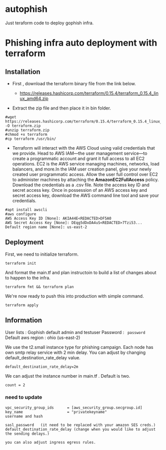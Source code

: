 # autophish
Just teraform code to deploy gophish infra.

# Phishing infra auto deployment with terraform

## Installation

- First , download the terraform binary file from the link below.

  - <https://releases.hashicorp.com/terraform/0.15.4/terraform_0.15.4_linux_amd64.zip>

- Extract the zip file and then place it in bin folder.

```
#wget https://releases.hashicorp.com/terraform/0.15.4/terraform_0.15.4_linux_amd64.zip -O terraform.zip
#unzip terraform.zip
#chmod +x terraform
#cp terraform /usr/bin/
```

- Terraform will interact with the AWS Cloud using valid credentials that we provide. Head to AWS IAM—the user management service—to create a programmatic account and grant it full access to all EC2 operations. EC2 is the AWS service managing machines, networks, load balancers, and more.In the IAM user creation panel, give your newly created user programmatic access. Allow the user full control over EC2 to administer machines by attaching the **AmazonEC2FullAccess** policy. Download the credentials as a .csv file. Note the access key ID and secret access key. Once in possession of an AWS access key and secret access key, download the AWS command line tool and save your credentials.

```
#apt install awscli
#aws configure
AWS Access Key ID [None]: AKIA44E<REDACTED>DF5A0
AWS Secret Access Key [None]: DEqg5dDxDA4uS<REDACTED>7Tzi53...
Default region name [None]: us-east-2
```

## Deployment

First, we need to initialize terraform.

```
terraform init
```

And format the main.tf and plan instructoin to build a list of changes about to happen to the infra.

```
terraform fmt && terraform plan
```

We're now ready to push this into production with simple command.

```
terraform apply
```

## Information

User lists : Gophish default admin and testuser
Password : ``` password```
Default aws region : ohio (us-east-2)

We use the t2.small instance type for phishing campaign. Each node has own smtp relay service with 2 min delay. You can adjust by changing default_destination_rate_delay value.

```
default_destination_rate_delay=2m
```

We can adjust the instance number in main.tf . Default is two.

```
count = 2
```
### need to update

```
vpc_security_group_ids      = [aws_security_group.secgroup.id]
key_name                    = "privatekeyname"
username and hash

sasl_password   (it need to be replaced with your amazon SES creds.)
default_destination_rate_delay (change when you would like to adjust the sending delays.)

you can also adjust ingress egress rules.
```
